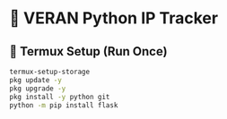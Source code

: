 # 🐍 VERAN Python IP Tracker

## 🚀 **Termux Setup (Run Once)**
```bash
termux-setup-storage
pkg update -y
pkg upgrade -y
pkg install -y python git
python -m pip install flask
